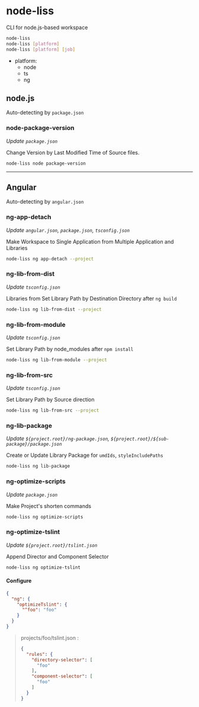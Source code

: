 # node-liss

CLI for node.js-based workspace

```bash
node-liss
node-liss [platform]
node-liss [platform] [job]
```

* platform:
    * node
    * ts
    * ng

## node.js

Auto-detecting by `package.json`

### node-package-version

*Update `package.json`*

Change Version by Last Modified Time of Source files.

```bash
node-liss node package-version
```


---


## Angular

Auto-detecting by `angular.json`

### ng-app-detach
*Update `angular.json`, `package.json`, `tsconfig.json`*

Make Workspace to Single Application from Multiple Application and Libraries

```bash
node-liss ng app-detach --project
```


### ng-lib-from-dist

*Update `tsconfig.json`*

Libraries from Set Library Path by Destination Directory after `ng build`

```bash
node-liss ng lib-from-dist --project
```


### ng-lib-from-module

*Update `tsconfig.json`*

Set Library Path by node_modules after `npm install`

```bash
node-liss ng lib-from-module --project
```


### ng-lib-from-src

*Update `tsconfig.json`*

Set Library Path by Source direction

```bash
node-liss ng lib-from-src --project
```


### ng-lib-package
*Update `${project.root}/ng-package.json`, `${project.root}/${sub-package}/package.json`*

Create or Update Library Package for `umdIds`, `styleIncludePaths`

```bash
node-liss ng lib-package
```


### ng-optimize-scripts

*Update `package.json`*

Make Project's shorten commands

```bash
node-liss ng optimize-scripts
```


### ng-optimize-tslint

*Update `${project.root}/tslint.json`*

Append Director and Component Selector

```bash
node-liss ng optimize-tslint
```

#### Configure

```json
{
  "ng": {
    "optimizeTslint": {
      "^foo": "foo"
    }
  }
}
```

> projects/foo/tslint.json :
> ```json
> {
>   "rules": {
>     "directory-selector": [
>       "foo"
>     ],
>     "component-selector": [
>       "foo"
>     ]
>   }
> }
> ```
